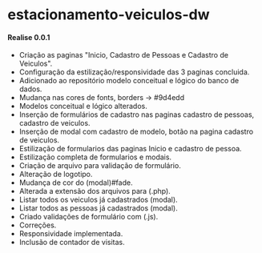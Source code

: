 # estacionamento-veiculos-dw  
#### Realise 0.0.1
- Criação as paginas "Inicio, Cadastro de Pessoas e Cadastro de Veiculos".  
- Configuração da estilização/responsividade das 3 paginas concluida.  
- Adicionado ao repositório modelo conceitual e lógico do banco de dados.  
- Mudança nas cores de fonts, borders -> #9d4edd  
- Modelos conceitual e lógico alterados.  
- Inserção de formulários de cadastro nas paginas cadastro de pessoas, cadastro de veiculos.  
- Inserção de modal com cadastro de modelo, botão na pagina cadastro de veiculos.  
- Estilização de formularios das paginas Inicio e cadastro de pessoa.  
- Estilização completa de formularios e modais.  
- Criação de arquivo para validação de formulário.  
- Alteração de logotipo.  
- Mudança de cor do (modal)#fade.  
- Alterada a extensão dos arquivos para (.php).  
- Listar todos os veiculos já cadastrados (modal).  
- Listar todos as pessoas já cadastrados (modal).  
- Criado validações de formulário com (.js).  
- Correções.  
- Responsividade implementada.  
- Inclusão de contador de visitas.